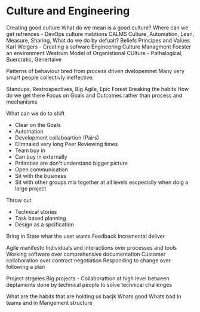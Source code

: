 # Culture and Engineering
Creating good culture 
What do we mean is a good culture?
Where can we get refrences - DevOps culture mebtions CALMS
Culture, Automation, Lean, Measure, Sharing,
What do we do by defualt?
Beliefs Principes and Values 
Karl Weigers - Creating a sofware Engineering Culture
Managment Foester an environment
Westrum Model of Organistional CUlture - Pathalogical, Buercratic, Genertaive

Patterns of behaviour bred from process driven dvelopemnet
Many very smart people collectivly ineffective.

Standups, Restrospectives, Big Agile, Epic Forest
Breaking the habits
How do we get there
Focus on Goals and Outcomes rather than process and mechanisms

What can we do to shift
* Clear on the Goals
* Automation
* Development collaboartion (Pairs)
* Elimnaied very long Peer Reviewing times
* Team buy in
* Can buy in externally
* Pritiroties are don't understand bigger picture
* Open communication
* Sit with the business
* Sit with other groups mix together at all levels escpecislly when doig a large project

Throw out
* Technical stories
* Task based planning
* Design as a spcification

Bring in
State what the user wants
Feedback
Incremental deliver

Agile manifesto
Individuals and interactions over processes and tools
Working software over comprehensive documentation
Customer collaboration over contract negotiation
Responding to change over following a plan

Project strgeies
Big projects - Collaborattion at high level between deptaments done by technical people to solve technical challenges

What are the habits that are holding us bacjk
Whats good
Whats bad
In teams and in Mangement structure



